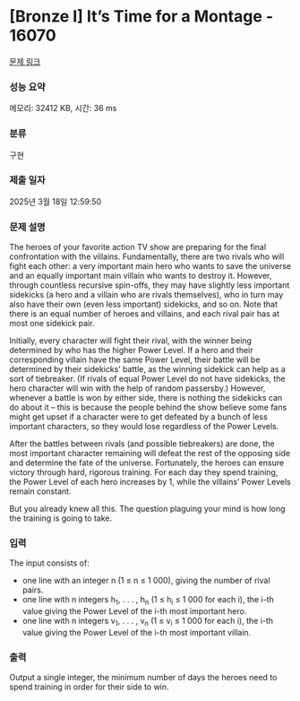 # [Bronze I] It’s Time for a Montage - 16070 

[문제 링크](https://www.acmicpc.net/problem/16070) 

### 성능 요약

메모리: 32412 KB, 시간: 36 ms

### 분류

구현

### 제출 일자

2025년 3월 18일 12:59:50

### 문제 설명

<p>The heroes of your favorite action TV show are preparing for the final confrontation with the villains. Fundamentally, there are two rivals who will fight each other: a very important main hero who wants to save the universe and an equally important main villain who wants to destroy it. However, through countless recursive spin-offs, they may have slightly less important sidekicks (a hero and a villain who are rivals themselves), who in turn may also have their own (even less important) sidekicks, and so on. Note that there is an equal number of heroes and villains, and each rival pair has at most one sidekick pair.</p>

<p>Initially, every character will fight their rival, with the winner being determined by who has the higher Power Level. If a hero and their corresponding villain have the same Power Level, their battle will be determined by their sidekicks’ battle, as the winning sidekick can help as a sort of tiebreaker. (If rivals of equal Power Level do not have sidekicks, the hero character will win with the help of random passersby.) However, whenever a battle is won by either side, there is nothing the sidekicks can do about it – this is because the people behind the show believe some fans might get upset if a character were to get defeated by a bunch of less important characters, so they would lose regardless of the Power Levels.</p>

<p>After the battles between rivals (and possible tiebreakers) are done, the most important character remaining will defeat the rest of the opposing side and determine the fate of the universe. Fortunately, the heroes can ensure victory through hard, rigorous training. For each day they spend training, the Power Level of each hero increases by 1, while the villains’ Power Levels remain constant.</p>

<p>But you already knew all this. The question plaguing your mind is how long the training is going to take.</p>

### 입력 

 <p>The input consists of:</p>

<ul>
	<li>one line with an integer n (1 ≤ n ≤ 1 000), giving the number of rival pairs.</li>
	<li>one line with n integers h<sub>1</sub>, . . . , h<sub>n</sub> (1 ≤ h<sub>i</sub> ≤ 1 000 for each i), the i-th value giving the Power Level of the i-th most important hero.</li>
	<li>one line with n integers v<sub>1</sub>, . . . , v<sub>n</sub> (1 ≤ v<sub>i</sub> ≤ 1 000 for each i), the i-th value giving the Power Level of the i-th most important villain.</li>
</ul>

### 출력 

 <p>Output a single integer, the minimum number of days the heroes need to spend training in order for their side to win.</p>

